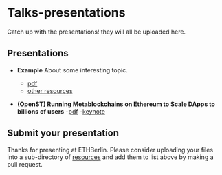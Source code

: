 # Talks-presentations
Catch up with the presentations! they will all be uploaded here.

## Presentations
- **Example** About some interesting topic.
  - [pdf]()
  - [other resources]()

- **(OpenST) Running Metablockchains on Ethereum to Scale DApps to billions of users**
  -[pdf](resources/metablockchains-on-ethereum/OpenST-Metablockchains-to-scale-DApps.pdf)
  -[keynote](resources/metablockchains-on-ethereum/OpenST-Metablockchains-to-scale-DApps.key)
  
## Submit your presentation
Thanks for presenting at ETHBerlin. Please consider uploading your files into a sub-directory of [resources](resources/) and add them to list above by making a pull request.
